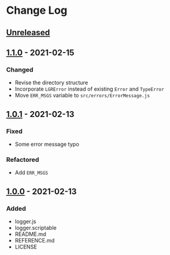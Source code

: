 # Change Log

## [Unreleased]

## [1.1.0] - 2021-02-15

### Changed
  - Revise the directory structure
  - Incorporate `LGRError` instead of existing `Error` and `TypeError`
  - Move `ERR_MSGS` variable to `src/errors/ErrorMessage.js`

## [1.0.1] - 2021-02-13

### Fixed
  - Some error message typo

### Refactored
  - Add `ERR_MSGS`

## [1.0.0] - 2021-02-13

### Added
  - logger.js
  - logger.scriptable
  - README.md
  - REFERENCE.md
  - LICENSE

[Unreleased]: https://github.com/Kynako/scriptable-logger/compare/v1.1.0...HEAD
[1.1.0]: https://github.com/Kynako/scriptable-logger/releases/compare/v1.0.1...v1.1.0
[1.0.1]: https://github.com/Kynako/scriptable-logger/releases/compare/v1.0.0...v1.0.1
[1.0.0]: https://github.com/Kynako/scriptable-logger/releases/tag/v1.0.0